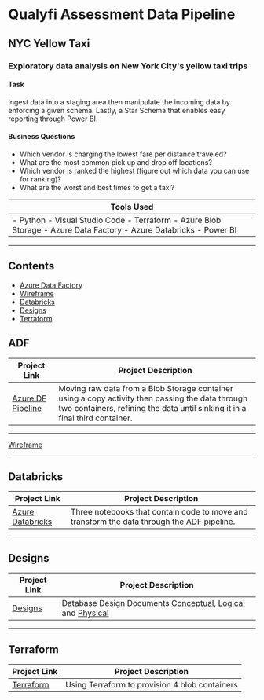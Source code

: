 # Qualyfi Assessment Data Pipeline
## NYC Yellow Taxi 
### Exploratory data analysis on New York City's yellow taxi trips

#### Task
Ingest data into a staging area then manipulate the incoming data by enforcing a given schema. Lastly, a Star Schema that enables easy reporting through Power BI.

#### Business Questions
-	Which vendor is charging the lowest fare per distance traveled?
-	What are the most common pick up and drop off locations?
-	Which vendor is ranked the highest (figure out which data you can use for ranking)?
-	What are the worst and best times to get a taxi?

| Tools Used |
|---|
|- Python - Visual Studio Code - Terraform - Azure Blob Storage - Azure Data Factory - Azure Databricks - Power BI|

***

  ## Contents
- [Azure Data Factory ](#adf)
- [Wireframe](#wireframe)
- [Databricks](#databricks)
- [Designs](#designs)
- [Terraform](#terraform)


## ADF
| Project Link | Project Description | 
|---|---|
| [Azure DF Pipeline](https://github.com/QualyKay/ADF) | Moving raw data from a Blob Storage container using a copy activity then passing the data through two containers, refining the data until sinking it in a final third container. |

***

[Wireframe](https://github.com/QualyKay/pbix)

***

## Databricks
| Project Link | Project Description | 
|---|---|
| [Azure Databricks](https://github.com/QualyKay/Databricks) | Three notebooks that contain code to move and transform the data through the ADF pipeline. |

***

## Designs
| Project Link | Project Description | 
|---|---|
| [Designs](https://github.com/QualyKay/Design) | Database Design Documents [Conceptual](https://github.com/QualyKay/Design/blob/4c75271b0f943a00d797bfdebeba2ea58f2d333e/Conceptual_KL%201.png), [Logical](https://github.com/QualyKay/Design/blob/main/Logical_KL%201.png) and [Physical](https://github.com/QualyKay/Design/blob/main/Pyhsical_KL%201.png)|

***
  
## Terraform
| Project Link | Project Description | 
|---|---|
| [Terraform](https://github.com/QualyKay/Terraform) | Using Terraform to provision 4 blob containers |
